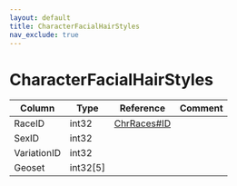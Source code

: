 ```yaml
---
layout: default
title: CharacterFacialHairStyles
nav_exclude: true
---
```

# CharacterFacialHairStyles

| Column | Type | Reference | Comment |
|--------|------|-----------|---------|
|RaceID|int32|[ChrRaces#ID](ChrRaces)||
|SexID|int32|||
|VariationID|int32|||
|Geoset|int32[5]|||
